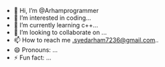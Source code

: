 - 👋 Hi, I’m @Arhamprogrammer
- 👀 I’m interested in coding...
- 🌱 I’m currently learning c++...
- 💞️ I’m looking to collaborate on ...
- 📫 How to reach me .syedarham7236@gmail.com..
- 😄 Pronouns: ...
- ⚡ Fun fact: ...

<!---
Arhamprogrammer/Arhamprogrammer is a ✨ special ✨ repository because its `README.md` (this file) appears on your GitHub profile.
You can click the Preview link to take a look at your changes.
--->
